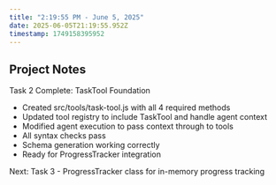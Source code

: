 ```yaml
---
title: "2:19:55 PM - June 5, 2025"
date: 2025-06-05T21:19:55.952Z
timestamp: 1749158395952
---
```


## Project Notes

Task 2 Complete: TaskTool Foundation

- Created src/tools/task-tool.js with all 4 required methods
- Updated tool registry to include TaskTool and handle agent context
- Modified agent execution to pass context through to tools
- All syntax checks pass
- Schema generation working correctly
- Ready for ProgressTracker integration

Next: Task 3 - ProgressTracker class for in-memory progress tracking
